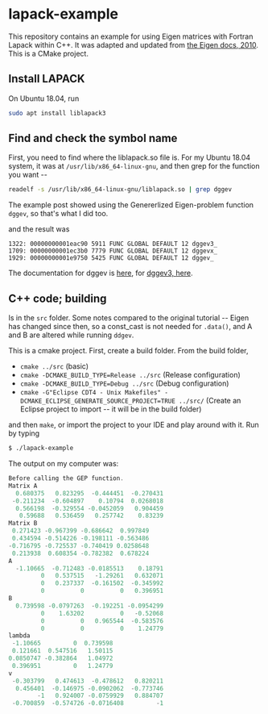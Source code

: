 # lapack-example

This repository contains an example for using Eigen matrices with Fortran Lapack within C++.  It was adapted and updated from [the Eigen docs, 2010](https://eigen.tuxfamily.org/index.php?title=Lapack). This is a CMake project.

## Install LAPACK

On Ubuntu 18.04, run 

```bash
sudo apt install liblapack3
```

## Find and check the symbol name

First, you need to find where the liblapack.so file is.  For my Ubuntu 18.04 system, it was at `/usr/lib/x86_64-linux-gnu`, and then grep for the function you want -- 

```bash
readelf -s /usr/lib/x86_64-linux-gnu/liblapack.so | grep dggev
```

The example post showed using the Genererlized Eigen-problem function `dggev`, so that's what I did too.

and the result was 

```
1322: 00000000001eac90 5911 FUNC GLOBAL DEFAULT 12 dggev3_
1709: 00000000001ec3b0 7779 FUNC GLOBAL DEFAULT 12 dggevx_
1929: 00000000001e9750 5425 FUNC GLOBAL DEFAULT 12 dggev_
```

The documentation for dggev is [here](http://www.netlib.org/lapack/explore-html/d9/d8e/group__double_g_eeigen_ga4f59e87e670a755b41cbdd7e97f36bea.html), for [dggev3, here](http://www.netlib.org/lapack/explore-html/d9/d8e/group__double_g_eeigen_ga28d81b96083b18aa21c47e2e6ff59e5a.html).

## C++ code; building 

Is in the `src` folder.  Some notes compared to the original tutorial -- Eigen has changed since then, so a const_cast is not needed for `.data()`, and A and B are altered while running `ddgev`.

This is a cmake project.  First, create a build folder.  From the build folder, 

- `cmake ../src` (basic)
- `cmake -DCMAKE_BUILD_TYPE=Release ../src` (Release configuration)
- `cmake -DCMAKE_BUILD_TYPE=Debug ../src` (Debug configuration)
- `cmake -G"Eclipse CDT4 - Unix Makefiles" -DCMAKE_ECLIPSE_GENERATE_SOURCE_PROJECT=TRUE ../src/` (Create an Eclipse project to import -- it will be in the build folder)

and then `make`, or import the project to your IDE and play around with it.  Run by typing

```bash
$ ./lapack-example 
```

The output on my computer was:

```c++
Before calling the GEP function. 
Matrix A 
  0.680375   0.823295  -0.444451  -0.270431
 -0.211234  -0.604897    0.10794  0.0268018
  0.566198  -0.329554 -0.0452059   0.904459
   0.59688   0.536459   0.257742    0.83239
Matrix B 
 0.271423 -0.967399 -0.686642  0.997849
 0.434594 -0.514226 -0.198111 -0.563486
-0.716795 -0.725537 -0.740419 0.0258648
 0.213938  0.608354 -0.782382  0.678224
A 
  -1.10665  -0.712483 -0.0185513    0.18791
         0   0.537515   -1.29261   0.632071
         0   0.237337  -0.161502  -0.345992
         0          0          0   0.396951
B
  0.739598 -0.0797263  -0.192251 -0.0954299
         0    1.63202          0   -0.52068
         0          0   0.965544  -0.583576
         0          0          0    1.24779
lambda 
 -1.10665         0  0.739598
 0.121661  0.547516   1.50115
0.0850747 -0.382864   1.04972
 0.396951         0   1.24779
v 
 -0.303799   0.474613  -0.478612   0.820211
  0.456401  -0.146975 -0.0902062  -0.773746
        -1   0.924007 -0.0759929   0.884707
 -0.700859  -0.574726 -0.0716408         -1
```

